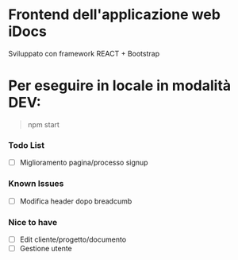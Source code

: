 # Frontend dell'applicazione web iDocs
Sviluppato con framework REACT + Bootstrap 

# Per eseguire in locale in modalità DEV: 
> npm start

### Todo List
- [ ] Miglioramento pagina/processo signup

### Known Issues
- [ ] Modifica header dopo breadcumb

### Nice to have
- [ ] Edit cliente/progetto/documento
- [ ] Gestione utente
